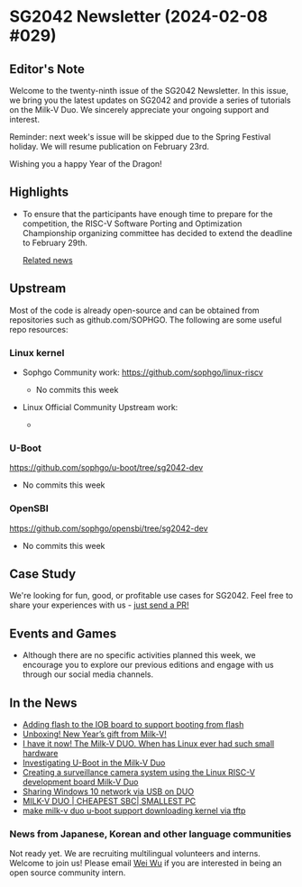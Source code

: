 # SG2042 Newsletter (2024-02-08 #029)

## Editor's Note

Welcome to the twenty-ninth issue of the SG2042 Newsletter. In this issue, we bring you the latest updates on SG2042 and provide a series of tutorials on the Milk-V Duo. We sincerely appreciate your ongoing support and interest.

Reminder: next week's issue will be skipped due to the Spring Festival holiday. We will resume publication on February 23rd. 

Wishing you a happy Year of the Dragon!

## Highlights

+ To ensure that the participants have enough time to prepare for the competition, the RISC-V Software Porting and Optimization Championship organizing committee has decided to extend the deadline to February 29th.

  [Related news](https://mp.weixin.qq.com/s/vHT1CwEiXZ3yLcy1VAIAxQ)

## Upstream

Most of the code is already open-source and can be obtained from repositories such as github.com/SOPHGO. The following are some useful repo resources:

### Linux kernel

+ Sophgo Community work: https://github.com/sophgo/linux-riscv

  + No commits this week

+ Linux Official Community Upstream work:

  + 


### U-Boot

https://github.com/sophgo/u-boot/tree/sg2042-dev

+ No commits this week

### OpenSBI

https://github.com/sophgo/opensbi/tree/sg2042-dev

+ No commits this week

## Case Study

We're looking for fun, good, or profitable use cases for SG2042. Feel free to share your experiences with us - [just send a PR!](https://github.com/sophgocommunity/SG2042-Newsletter/pulls)

## Events and Games

- Although there are no specific activities planned this week, we encourage you to explore our previous editions and engage with us through our social media channels.


## In the News

+ [Adding flash to the IOB board to support booting from flash][news-1]
+ [Unboxing! New Year’s gift from Milk-V!][news-2]
+ [I have it now! The Milk-V DUO. When has Linux ever had such small hardware][news-3]
+ [Investigating U-Boot in the Milk-V Duo][news-4]
+ [Creating a surveillance camera system using the Linux RISC-V development board Milk-V Duo][news-5]
+ [Sharing Windows 10 network via USB on DUO][news-6]
+ [MILK-V DUO | CHEAPEST SBC| SMALLEST PC][news-7]
+ [make milk-v duo u-boot support downloading kernel via tftp][news-8]

[news-1]:https://community.milkv.io/t/iob-flash-flash/1354
[news-2]:https://www.bilibili.com/video/BV1bm411X7s1
[news-3]:https://twitter.com/esestemicorreo/status/1752646433646211151
[news-4]:https://qiita.com/nanbuwks/items/3132529b0987d3db6fcd
[news-5]:https://twitter.com/610t/status/1751204501783228547
[news-6]:https://community.milkv.io/t/duo-usb-win10/1359
[news-7]:https://www.youtube.com/watch?v=LvYQ1egESTA
[news-8]:https://zhuanlan.zhihu.com/p/680841549

### News from Japanese, Korean and other language communities

Not ready yet. We are recruiting multilingual volunteers and interns. Welcome to join us! Please email [Wei Wu](mailto:wuwei2016@iscas.ac.cn) if you are interested in being an open source community intern.
